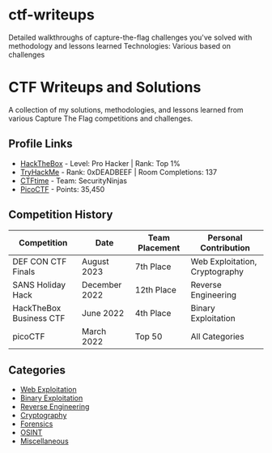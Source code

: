 # ctf-writeups
Detailed walkthroughs of capture-the-flag challenges you've solved with methodology and lessons learned Technologies: Various based on challenges
# CTF Writeups and Solutions

A collection of my solutions, methodologies, and lessons learned from various Capture The Flag competitions and challenges.

## Profile Links
- [HackTheBox](https://app.hackthebox.com/profile/YourUsername) - Level: Pro Hacker | Rank: Top 1%
- [TryHackMe](https://tryhackme.com/p/YourUsername) - Rank: 0xDEADBEEF | Room Completions: 137
- [CTFtime](https://ctftime.org/user/YourUsername) - Team: SecurityNinjas
- [PicoCTF](https://play.picoctf.org/users/YourUsername) - Points: 35,450

## Competition History
| Competition | Date | Team Placement | Personal Contribution |
|-------------|------|----------------|------------------------|
| DEF CON CTF Finals | August 2023 | 7th Place | Web Exploitation, Cryptography |
| SANS Holiday Hack | December 2022 | 12th Place | Reverse Engineering |
| HackTheBox Business CTF | June 2022 | 4th Place | Binary Exploitation |
| picoCTF | March 2022 | Top 50 | All Categories |

## Categories
- [Web Exploitation](./web/)
- [Binary Exploitation](./pwn/)
- [Reverse Engineering](./rev/)
- [Cryptography](./crypto/)
- [Forensics](./forensics/)
- [OSINT](./osint/)
- [Miscellaneous](./misc/)

